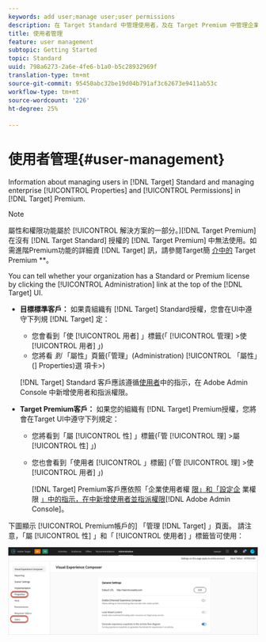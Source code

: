 ```yaml
---
keywords: add user;manage user;user permissions
description: 在 Target Standard 中管理使用者，及在 Target Premium 中管理企業屬性和權限的相關資訊。
title: 使用者管理
feature: user management
subtopic: Getting Started
topic: Standard
uuid: 798a6273-2a6e-4fe6-b1a0-b5c28932969f
translation-type: tm+mt
source-git-commit: 95450abc32be19d04b791af3c62673e9411ab53c
workflow-type: tm+mt
source-wordcount: '226'
ht-degree: 25%

---
```



# 使用者管理{#user-management}

Information about managing users in [!DNL Target] Standard and managing enterprise [!UICONTROL Properties] and [!UICONTROL Permissions] in [!DNL Target] Premium.

>[!NOTE]
>
>屬性和權限功能屬於 [!UICONTROL  解決方案的一部分。][!DNL Target Premium]在沒有 [!DNL Target Standard] 授權的 [!DNL Target Premium] 中無法使用。如需進階Premium功能的詳細資 [!DNL Target] 訊，請參閱Target簡 [介中的](/help/c-intro/intro.md#premium) Target Premium **。

You can tell whether your organization has a Standard or Premium license by clicking the [!UICONTROL Administration] link at the top of the [!DNL Target] UI.

* **目標標準客戶：** 如果貴組織有 [!DNL Target] Standard授權，您會在UI中遵守下列規 [!DNL Target] 定：

   * 您會看到「使 [!UICONTROL 用者] 」標籤(「 [!UICONTROL 管理] >使 [!UICONTROL 用者] 」)
   * 您將看 *到* 「屬性」頁籤(「管理」(Administration) [!UICONTROL 「屬性」(] Properties)選  項卡>)

   [!DNL Target] Standard 客戶應該遵循[使用者](/help/administrating-target/c-user-management/c-user-management/user-management.md)中的指示，在 Adobe Admin Console 中新增使用者和指派權限。

* **Target Premium客戶：** 如果您的組織有 [!DNL Target] Premium授權，您將會在Target UI中遵守下列規定：

   * 您將看到「屬 [!UICONTROL 性] 」標籤(「管 [!UICONTROL 理] >屬 [!UICONTROL 性] 」)
   * 您也會看到「使用者 [!UICONTROL 」標籤] (「管 [!UICONTROL 理] >使 [!UICONTROL 用者] 」)

      [!DNL Target] Premium客戶應依照「企業使用者權 [限」和「設定企](/help/administrating-target/c-user-management/property-channel/property-channel.md#concept_E396B16FA2024ADBA27BC056138F9838) 業權限 [」中的指示，在中新增使用者並指派權限](/help/administrating-target/c-user-management/property-channel/properties-overview.md#concept_22F2855DBF0D4754B9460F5D68749C71)[!DNL Adobe Admin Console]。

下圖顯示 [!UICONTROL Premium帳戶的] 「管理 [!DNL Target] 」頁面。 請注意，「屬 [!UICONTROL 性] 」和「 [!UICONTROL 使用者] 」標籤皆可使用：

![「管理」頁籤](/help/administrating-target/assets/premium.png)


